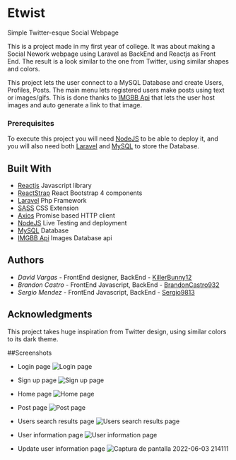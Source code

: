 # Etwist
 Simple Twitter-esque Social Webpage
 
 This is a project made in my first year of college. It was about making a Social Nework webpage using Laravel as BackEnd and Reactjs as Front End.
 The result is a look similar to the one from Twitter, using similar shapes and colors.
 
 This project lets the user connect to a MySQL Database and create Users, Profiles, Posts.
 The main menu lets registered users make posts using text or images/gifs. This is done thanks to [IMGBB Api](https://api.imgbb.com/) that lets the user host images and auto generate a link to that image.
 
 ### Prerequisites
 
 To execute this project you will need [NodeJS](https://nodejs.org/) to be able to deploy it, and you will also need both [Laravel](https://laravel.com/) and [MySQL](https://www.mysql.com/) to store the Database.
 
 ## Built With
 
 * [Reactjs](https://es.reactjs.org/) Javascript library
 * [ReactStrap](https://reactstrap.github.io/) React Bootstrap 4 components
 * [Laravel](https://laravel.com/) Php Framework
 * [SASS](https://laravel.com/) CSS Extension
 * [Axios](https://github.com/axios/axios) Promise based HTTP client
 * [NodeJS](https://nodejs.org/) Live Testing and deployment
 * [MySQL](https://www.mysql.com/) Database
 * [IMGBB Api](https://api.imgbb.com/) Images Database api
## Authors

* *David Vargas* - FrontEnd designer, BackEnd - [KillerBunny12](https://github.com/KillerBunny12)
* *Brandon Castro* - FrontEnd Javascript, BackEnd - [BrandonCastro932](https://github.com/BrandonCastro932)
* *Sergio Mendez* - FrontEnd Javascript, BackEnd - [Sergio9813](https://github.com/sergio9813)

## Acknowledgments

This project takes huge inspiration from Twitter design, using similar colors to its dark theme.

##Screenshots

* Login page
 ![Login page](https://user-images.githubusercontent.com/68369543/171981569-d999caa8-1c1e-428e-9fb3-b32919a69c1f.png)

* Sign up page
 ![Sign up page](https://user-images.githubusercontent.com/68369543/171981579-b5baefc8-6b83-40c1-9f1f-bda63f66551f.png)

* Home page
 ![Home page](https://user-images.githubusercontent.com/68369543/171981620-f7499fdf-7a5d-4848-a250-8625c7d9e266.png)

* Post page 
 ![Post page](https://user-images.githubusercontent.com/68369543/171981700-09757a21-abc4-4656-9741-c2638d0149f0.png)

* Users search results page
 ![Users search results page](https://user-images.githubusercontent.com/68369543/171981754-610d4709-382e-45b1-80c8-5c8cff728f2d.png)

* User information page
 ![User information page](https://user-images.githubusercontent.com/68369543/171981771-647e6a55-1399-42d5-b02d-0d05551d55f7.png) 

* Update user information page
 ![Captura de pantalla 2022-06-03 214111](https://user-images.githubusercontent.com/68369543/171981875-d267fc0d-7699-4f11-99f4-ebf515d0d05b.png)

